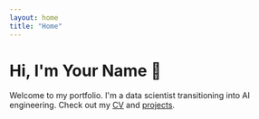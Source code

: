 ```yaml
---
layout: home
title: "Home"
---
```


# Hi, I'm Your Name 👋

Welcome to my portfolio. I'm a data scientist transitioning into AI engineering.
Check out my [CV](/cv/) and [projects](https://github.com/xyz).
